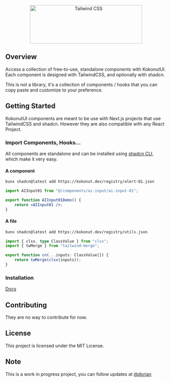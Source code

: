 <p align="center">
  <a href="https://kokonut.dev" target="_blank">
    <picture>
      <source media="(prefers-color-scheme: light)" srcset="https://ferf1mheo22r9ira.public.blob.vercel-storage.com/logo-text-black-5nhu7g0JeNUhIuSzJyMXc11GATRT5V.png">
      <source media="(prefers-color-scheme: dark)" srcset="https://ferf1mheo22r9ira.public.blob.vercel-storage.com/logo-text-white-ny4myAjOAftDwH1fsmwyA265oUcecd.png">
      <img alt="Tailwind CSS" src="https://raw.githubusercontent.com/kokonut-labs/kokonutui/refs/heads/main/public/logo-black.svg" width="350" height="120" style="max-width: 100%;">
    </picture>
  </a>
</p>

## Overview

Access a collection of free-to-use, standalone components with KokonutUI. Each component is designed with TailwindCSS, and optionally with shadcn.

This is not a library, it's a collection of components / hooks that you can copy paste and customize to your preference.

## Getting Started

KokonutUI components are meant to be use with Next.js projects that use TailwindCSS and shadcn. However they are also compatible with any React Project.

### Import Components, Hooks...

All components are standalone and can be installed using [shadcn CLI](https://ui.shadcn.com/docs/cli), which make it very easy.

#### A component

```bash
bunx shadcn@latest add https://kokonut.dev/registry/alert-01.json
```

```jsx
import AIInput01 from "@/components/ai-input/ai-input-01";

export function AIInput01Demo() {
    return <AIInput01 />;
}
```

#### A file

```bash
bunx shadcn@latest add https://kokonut.dev/registry/utils.json
```

```ts
import { clsx, type ClassValue } from "clsx";
import { twMerge } from "tailwind-merge";

export function cn(...inputs: ClassValue[]) {
    return twMerge(clsx(inputs));
}
```

### Installation

[Docs](https://kokonut.dev/docs)

## Contributing

They are no way to contribute for now.

## License

This project is licensed under the MIT License.

## Note

This is a work in progress project, you can follow updates at [@dorian](https://x.com/dorian_baffier)
